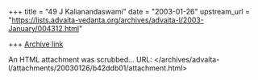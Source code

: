 +++
title = "49 J Kalianandaswami"
date = "2003-01-26"
upstream_url = "https://lists.advaita-vedanta.org/archives/advaita-l/2003-January/004312.html"

+++
[Archive link](https://lists.advaita-vedanta.org/archives/advaita-l/2003-January/004312.html)

An HTML attachment was scrubbed...
URL: </archives/advaita-l/attachments/20030126/b42ddb01/attachment.html>
